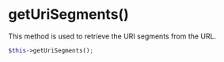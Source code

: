 # getUriSegments()
This method is used to retrieve the URI segments from the URL.

```php
$this->getUriSegments();
```
